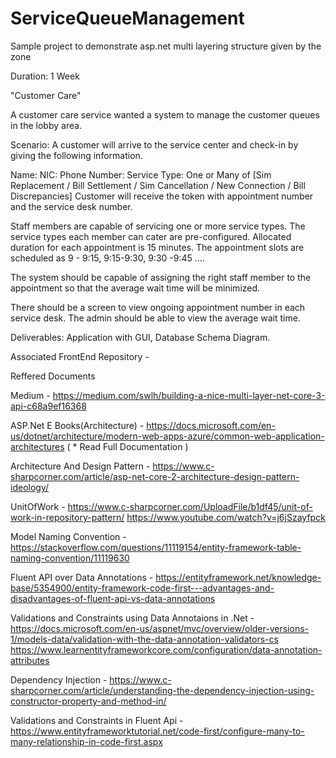 # ServiceQueueManagement
Sample project to demonstrate asp.net multi layering structure given by the zone 


Duration: 1 Week

"Customer Care"

A customer care service wanted a system to manage the customer queues in the lobby area.

Scenario:
A customer will arrive to the service center and check-in by giving the following information.

Name:
NIC:
Phone Number:
Service Type: One or Many of [Sim Replacement / Bill Settlement / Sim Cancellation / New Connection / Bill Discrepancies]
Customer will receive the token with appointment number and the service desk number. 

Staff members are capable of servicing one or more service types. The service types each member can cater are pre-configured. Allocated duration for each appointment is 15 minutes. The appointment slots are scheduled as 9 - 9:15, 9:15-9:30, 9:30 -9:45 ….

The system should be capable of assigning the right staff member to the appointment so that the average wait time will be minimized.

There should be a screen to view ongoing appointment number in each service desk. 
The admin should be able to view the average wait time.

Deliverables: Application with GUI, Database Schema Diagram.

Associated FrontEnd Repository - 

Reffered Documents

Medium - https://medium.com/swlh/building-a-nice-multi-layer-net-core-3-api-c68a9ef16368

ASP.Net E Books(Architecture) - https://docs.microsoft.com/en-us/dotnet/architecture/modern-web-apps-azure/common-web-application-architectures ( * Read Full Documentation )

Architecture And Design Pattern - https://www.c-sharpcorner.com/article/asp-net-core-2-architecture-design-pattern-ideology/

UnitOfWork - https://www.c-sharpcorner.com/UploadFile/b1df45/unit-of-work-in-repository-pattern/
             https://www.youtube.com/watch?v=j6jSzayfpck

Model Naming Convention - https://stackoverflow.com/questions/11119154/entity-framework-table-naming-convention/11119630

Fluent API over Data Annotations - https://entityframework.net/knowledge-base/5354900/entity-framework-code-first---advantages-and-disadvantages-of-fluent-api-vs-data-annotations

Validations and Constraints using Data Annotaions in .Net - https://docs.microsoft.com/en-us/aspnet/mvc/overview/older-versions-1/models-data/validation-with-the-data-annotation-validators-cs
https://www.learnentityframeworkcore.com/configuration/data-annotation-attributes

Dependency Injection - https://www.c-sharpcorner.com/article/understanding-the-dependency-injection-using-constructor-property-and-method-in/


Validations and Constraints in Fluent Api - https://www.entityframeworktutorial.net/code-first/configure-many-to-many-relationship-in-code-first.aspx



